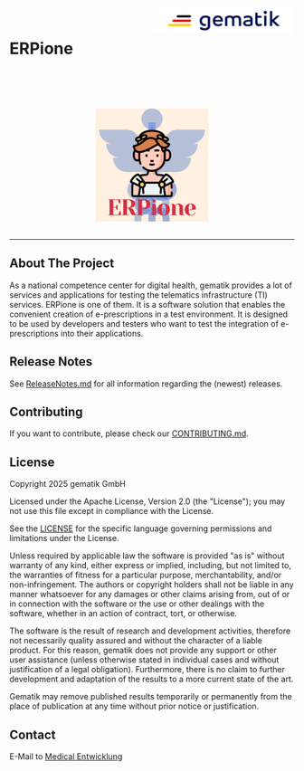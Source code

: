 <img width="250" height="47" src="adocs/images/gematik_logo.png" style="float: right"/> <br/> 


# ERPione

<img src="adocs/images/erpione-logo.png" style="display: block; margin: 0 auto; padding-top: 5em"/> <br/>

---

## About The Project
As a national competence center for digital health, gematik provides a lot of services and applications for testing the telematics infrastructure (TI) services. ERPione is one of them. It is a software solution that enables the convenient creation of e-prescriptions in a test environment. It is designed to be used by developers and testers who want to test the integration of e-prescriptions into their applications.

## Release Notes
See [ReleaseNotes.md](./ReleaseNotes.md) for all information regarding the (newest) releases.


## Contributing
If you want to contribute, please check our [CONTRIBUTING.md](./CONTRIBUTING.md).

## License

Copyright 2025 gematik GmbH

Licensed under the Apache License, Version 2.0 (the "License"); you may not use this file except in compliance with the License.

See the [LICENSE](./LICENSE) for the specific language governing permissions and limitations under the License.

Unless required by applicable law the software is provided "as is" without warranty of any kind, either express or implied, including, but not limited to, the warranties of fitness for a particular purpose, merchantability, and/or non-infringement. The authors or copyright holders shall not be liable in any manner whatsoever for any damages or other claims arising from, out of or in connection with the software or the use or other dealings with the software, whether in an action of contract, tort, or otherwise.

The software is the result of research and development activities, therefore not necessarily quality assured and without the character of a liable product. For this reason, gematik does not provide any support or other user assistance (unless otherwise stated in individual cases and without justification of a legal obligation). Furthermore, there is no claim to further development and adaptation of the results to a more current state of the art.

Gematik may remove published results temporarily or permanently from the place of publication at any time without prior notice or justification.

## Contact
E-Mail to [Medical Entwicklung](mailto:medical-entwicklung@gematik.de?subject=[GitHub]%20E-Rezept%20Testsuite)